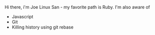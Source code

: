 Hi there, i'm Joe Linux San - my favorite path is Ruby.
I'm also aware of 
* Javascript
* Git
* Killing history using git rebase
